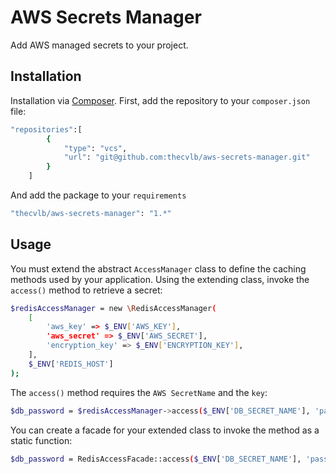 # AWS Secrets Manager

Add AWS managed secrets to your project.

## Installation

Installation via [Composer](https://getcomposer.org/). First, add the repository to your `composer.json` file:

```bash
"repositories":[
        {
            "type": "vcs",
            "url": "git@github.com:thecvlb/aws-secrets-manager.git"
        }
    ]
```

And add the package to your `requirements`
```bash
"thecvlb/aws-secrets-manager": "1.*"
```

## Usage

You must extend the abstract `AccessManager` class to define the caching methods used by your application. Using the extending class, invoke the `access()` method to retrieve a secret:

```bash
$redisAccessManager = new \RedisAccessManager(
    [
        'aws_key' => $_ENV['AWS_KEY'],
        'aws_secret' => $_ENV['AWS_SECRET'],
        'encryption_key' => $_ENV['ENCRYPTION_KEY'],
    ], 
    $_ENV['REDIS_HOST']
);
```
The `access()` method requires the `AWS SecretName` and the `key`:
```bash
$db_password = $redisAccessManager->access($_ENV['DB_SECRET_NAME'], 'password');
```

You can create a facade for your extended class to invoke the method as a static function:
```bash
$db_password = RedisAccessFacade::access($_ENV['DB_SECRET_NAME'], 'password')
```